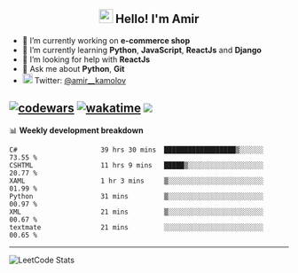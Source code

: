<h2 align="center"><img src="https://media.giphy.com/media/hvRJCLFzcasrR4ia7z/giphy.gif" width="25px"> Hello! I'm Amir</h2>

- 🔭 I’m currently working on **e-commerce shop**
- 🌱 I’m currently learning **Python**, **JavaScript**, **ReactJs** and **Django**
- 🤔 I’m looking for help with **ReactJs**
- 💬 Ask me about **Python**, **Git**
- <img alt="Amir Kamolov | Twitter" width="18px" src="https://raw.githubusercontent.com/peterthehan/peterthehan/master/assets/twitter.svg" /> Twitter: [@amir__kamolov ](https://twitter.com/amir__kamolov)

[![codewars](https://www.codewars.com/users/Kamolov%20Amir/badges/micro)](https://www.codewars.com/users/Kamolov%20Amir)
[![wakatime](https://wakatime.com/badge/user/12da36de-2fca-4ef2-bb44-ec10c4750b61.svg)](https://wakatime.com/@12da36de-2fca-4ef2-bb44-ec10c4750b61)
![](https://komarev.com/ghpvc/?username=Amir0715&style=flat-square)
---

📊 **Weekly development breakdown**
<!--START_SECTION:waka-->

```text
C#                     39 hrs 30 mins  ██████████████████▒░░░░░░   73.55 %
CSHTML                 11 hrs 9 mins   █████▒░░░░░░░░░░░░░░░░░░░   20.77 %
XAML                   1 hr 3 mins     ▒░░░░░░░░░░░░░░░░░░░░░░░░   01.99 %
Python                 31 mins         ▒░░░░░░░░░░░░░░░░░░░░░░░░   00.97 %
XML                    21 mins         ▒░░░░░░░░░░░░░░░░░░░░░░░░   00.67 %
textmate               21 mins         ░░░░░░░░░░░░░░░░░░░░░░░░░   00.65 %
```

<!--END_SECTION:waka-->

---

![LeetCode Stats](https://leetcard.jacoblin.cool/Amir0715?theme=dark&font=Noto%20Sans%20Mono&ext=heatmap)
